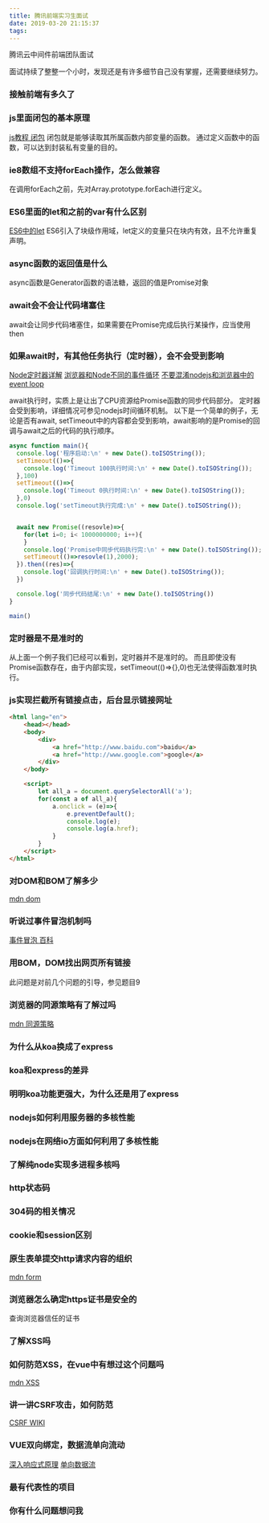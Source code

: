 ```yaml
---
title: 腾讯前端实习生面试
date: 2019-03-20 21:15:37
tags:
---
```


腾讯云中间件前端团队面试

面试持续了整整一个小时，发现还是有许多细节自己没有掌握，还需要继续努力。
<!-- more -->

### 接触前端有多久了

### js里面闭包的基本原理

[js教程 闭包](https://www.liaoxuefeng.com/wiki/001434446689867b27157e896e74d51a89c25cc8b43bdb3000/00143449934543461c9d5dfeeb848f5b72bd012e1113d15000)
闭包就是能够读取其所属函数内部变量的函数。
通过定义函数中的函数，可以达到封装私有变量的目的。

### ie8数组不支持forEach操作，怎么做兼容

在调用forEach之前，先对Array.prototype.forEach进行定义。

### ES6里面的let和之前的var有什么区别

[ES6中的let](http://es6.ruanyifeng.com/#docs/let)
ES6引入了块级作用域，let定义的变量只在块内有效，且不允许重复声明。

### async函数的返回值是什么

async函数是Generator函数的语法糖，返回的值是Promise对象

### await会不会让代码堵塞住

await会让同步代码堵塞住，如果需要在Promise完成后执行某操作，应当使用then

### 如果await时，有其他任务执行（定时器），会不会受到影响

[Node定时器详解](http://www.ruanyifeng.com/blog/2018/02/node-event-loop.html)
[浏览器和Node不同的事件循环](https://segmentfault.com/a/1190000013660033?utm_source=channel-hottest)
[不要混淆nodejs和浏览器中的event loop](https://cnodejs.org/topic/5a9108d78d6e16e56bb80882)

await执行时，实质上是让出了CPU资源给Promise函数的同步代码部分。
定时器会受到影响，详细情况可参见nodejs时间循环机制。
以下是一个简单的例子，无论是否有await, setTimeout中的内容都会受到影响，await影响的是Promise的回调与await之后的代码的执行顺序。

```js
async function main(){
  console.log('程序启动:\n' + new Date().toISOString());
  setTimeout(()=>{
    console.log('Timeout 100执行时间:\n' + new Date().toISOString());
  },100)
  setTimeout(()=>{
    console.log('Timeout 0执行时间:\n' + new Date().toISOString());
  },0)
  console.log('setTimeout执行完成:\n' + new Date().toISOString());


  await new Promise((resovle)=>{
    for(let i=0; i< 1000000000; i++){
    }
    console.log('Promise中同步代码执行完:\n' + new Date().toISOString());
    setTimeout(()=>resovle(1),2000);
  }).then((res)=>{
    console.log('回调执行时间:\n' + new Date().toISOString());
  })

  console.log('同步代码结尾:\n' + new Date().toISOString())
}

main()
```

### 定时器是不是准时的

从上面一个例子我们已经可以看到，定时器并不是准时的。
而且即使没有Promise函数存在，由于内部实现，setTimeout(()=>{},0)也无法使得函数准时执行。

### js实现拦截所有链接点击，后台显示链接网址

```html
<html lang="en">
    <head></head>
    <body>
        <div>
            <a href="http://www.baidu.com">baidu</a>
            <a href="http://www.google.com">google</a>
        </div>
    </body>

    <script>
        let all_a = document.querySelectorAll('a');
        for(const a of all_a){
            a.onclick = (e)=>{
                e.preventDefault();
                console.log(e);
                console.log(a.href);
            }
        }
    </script>
</html>
```

### 对DOM和BOM了解多少

[mdn dom](https://developer.mozilla.org/zh-CN/docs/Web/API/Document_Object_Model)

### 听说过事件冒泡机制吗

[事件冒泡 百科](https://baike.baidu.com/item/%E4%BA%8B%E4%BB%B6%E5%86%92%E6%B3%A1/4211429?fr=aladdin)

### 用BOM，DOM找出网页所有链接

此问题是对前几个问题的引导，参见题目9

### 浏览器的同源策略有了解过吗

[mdn 同源策略](https://developer.mozilla.org/zh-CN/docs/Web/Security/Same-origin_policy)

### 为什么从koa换成了express

### koa和express的差异

### 明明koa功能更强大，为什么还是用了express

### nodejs如何利用服务器的多核性能

### nodejs在网络io方面如何利用了多核性能

### 了解纯node实现多进程多核吗

### http状态码

### 304码的相关情况

### cookie和session区别

### 原生表单提交http请求内容的组织

[mdn form](https://developer.mozilla.org/zh-CN/docs/Web/HTML/Element/form)

### 浏览器怎么确定https证书是安全的

查询浏览器信任的证书

### 了解XSS吗

### 如何防范XSS，在vue中有想过这个问题吗

[mdn XSS](https://developer.mozilla.org/zh-CN/docs/Glossary/Cross-site_scripting)

### 讲一讲CSRF攻击，如何防范

[CSRF WIKI](https://zh.wikipedia.org/wiki/%E8%B7%A8%E7%AB%99%E8%AF%B7%E6%B1%82%E4%BC%AA%E9%80%A0)

### VUE双向绑定，数据流单向流动

[深入响应式原理](https://cn.vuejs.org/v2/guide/reactivity.html)
[单向数据流](https://cn.vuejs.org/v2/guide/components-props.html#%E5%8D%95%E5%90%91%E6%95%B0%E6%8D%AE%E6%B5%81)

### 最有代表性的项目

### 你有什么问题想问我